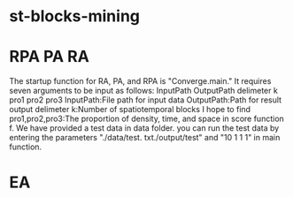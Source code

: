 # st-blocks-mining

# RPA PA RA
The startup function for RA, PA, and RPA is "Converge.main." It requires seven arguments to be input as follows: InputPath OutputPath delimeter k pro1 pro2 pro3
InputPath:File path for input data
OutputPath:Path for result output
delimeter
k:Number of spatiotemporal blocks I hope to find
pro1,pro2,pro3:The proportion of density, time, and space in score function f.
We have provided a test data in data folder. you can run the test data by entering the parameters "./data/test. txt./output/test" and "10 1 1 1" in main function.

# EA
